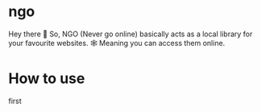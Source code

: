 # ngo
Hey there 👋
So, NGO (Never go online) basically acts as a local library for your favourite websites. 🕸
Meaning you can access them online.

# How to use
first 
